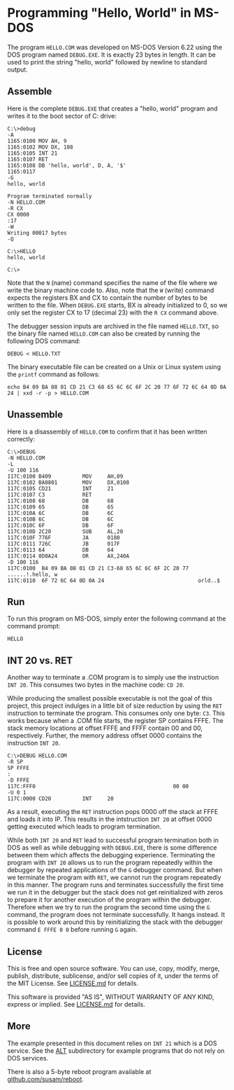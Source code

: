 Programming "Hello, World" in MS-DOS
====================================

The program `HELLO.COM` was developed on MS-DOS Version 6.22 using the
DOS program named `DEBUG.EXE`. It is exactly 23 bytes in length. It
can be used to print the string "hello, world" followed by newline to
standard output.


Assemble
--------

Here is the complete `DEBUG.EXE` that creates a "hello, world" program
and writes it to the boot sector of C: drive:

```
C:\>debug
-A
1165:0100 MOV AH, 9
1165:0102 MOV DX, 108
1165:0105 INT 21
1165:0107 RET
1165:0108 DB 'hello, world', D, A, '$'
1165:0117
-G
hello, world

Program terminated normally
-N HELLO.COM
-R CX
CX 0000
:17
-W
Writing 00017 bytes
-Q

C:\>HELLO
hello, world

C:\>
```

Note that the `N` (name) command specifies the name of the file where
we write the binary machine code to. Also, note that the `W` (write)
command expects the registers BX and CX to contain the number of bytes
to be written to the file. When `DEBUG.EXE` starts, BX is already
initialized to 0, so we only set the register CX to 17 (decimal 23)
with the `R CX` command above.

The debugger session inputs are archived in the file named
`HELLO.TXT`, so the binary file named `HELLO.COM` can also be created
by running the following DOS command:

```
DEBUG < HELLO.TXT
```

The binary executable file can be created on a Unix or Linux system
using the `printf` command as follows:

```
echo B4 09 BA 08 01 CD 21 C3 68 65 6C 6C 6F 2C 20 77 6F 72 6C 64 0D 0A 24 | xxd -r -p > HELLO.COM
```


Unassemble
----------

Here is a disassembly of `HELLO.COM` to confirm that it has been
written correctly:

```
C:\>DEBUG
-N HELLO.COM
-L
-U 100 116
117C:0100 B409          MOV     AH,09
117C:0102 BA0801        MOV     DX,0108
117C:0105 CD21          INT     21
117C:0107 C3            RET
117C:0108 68            DB      68
117C:0109 65            DB      65
117C:010A 6C            DB      6C
117C:010B 6C            DB      6C
117C:010C 6F            DB      6F
117C:010D 2C20          SUB     AL,20
117C:010F 776F          JA      0180
117C:0111 726C          JB      017F
117C:0113 64            DB      64
117C:0114 0D0A24        OR      AX,240A
-D 100 116
117C:0100  B4 09 BA 08 01 CD 21 C3-68 65 6C 6C 6F 2C 20 77   ......!.hello, w
117C:0110  6F 72 6C 64 0D 0A 24                              orld..$
```


Run
---

To run this program on MS-DOS, simply enter the following command at
the command prompt:

```
HELLO
```


INT 20 vs. RET
--------------

Another way to terminate a .COM program is to simply use the
instruction `INT 20`. This consumes two bytes in the machine code: `CD
20`.

While producing the smallest possible executable is not the goal of
this project, this project indulges in a little bit of size reduction
by using the `RET` instruction to terminate the program. This consumes
only one byte: `C3`. This works because when a .COM file starts, the
register SP contains FFFE. The stack memory locations at offset FFFE
and FFFF contain 00 and 00, respectively. Further, the memory address
offset 0000 contains the instruction `INT 20`.

```
C:\>DEBUG HELLO.COM
-R SP
SP FFFE
:
-D FFFE
117C:FFF0                                            00 00
-U 0 1
117C:0000 CD20          INT     20
```

As a result, executing the `RET` instruction pops 0000 off the stack
at FFFE and loads it into IP. This results in the intstruction `INT
20` at offset 0000 getting executed which leads to program
termination.

While both `INT 20` and `RET` lead to successful program termination
both in DOS as well as while debugging with `DEBUG.EXE`, there is some
difference between them which affects the debugging experience.
Terminating the program with `INT 20` allows us to run the program
repeatedly within the debugger by repeated applications of the `G`
debugger command. But when we terminate the program with `RET`, we
cannot run the program repeatedly in this manner. The program runs and
terminates successfully the first time we run it in the debugger but
the stack does not get reinitialized with zeros to prepare it for
another execution of the program within the debugger. Therefore when
we try to run the program the second time using the `G` command, the
program does not terminate successfully. It hangs instead. It is
possible to work around this by reinitializing the stack with the
debugger command `E FFFE 0 0` before running `G` again.


License
-------

This is free and open source software. You can use, copy, modify,
merge, publish, distribute, sublicense, and/or sell copies of it,
under the terms of the MIT License. See [LICENSE.md][L] for details.

This software is provided "AS IS", WITHOUT WARRANTY OF ANY KIND,
express or implied. See [LICENSE.md][L] for details.

[L]: LICENSE.md


More
----

The example presented in this document relies on `INT 21` which is a
DOS service. See the [ALT](ALT) subdirectory for example programs that
do not rely on DOS services.

There is also a 5-byte reboot program available at
[github.com/susam/reboot](https://github.com/susam/reboot).
